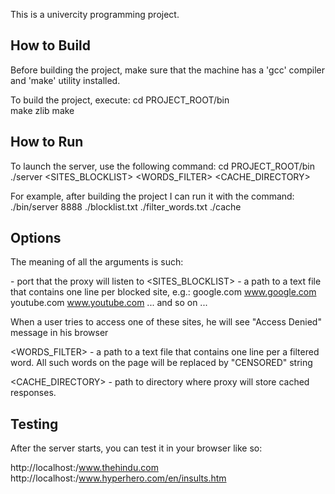 This is a univercity programming project.

How to Build
------------

Before building the project, make sure that the machine has 
a 'gcc' compiler and 'make' utility installed.

To build the project, execute:
 cd PROJECT_ROOT/bin  
 make zlib
 make


How to Run
----------

To launch the server, use the following command:
 cd PROJECT_ROOT/bin
 ./server <PORT NUMBER> <SITES_BLOCKLIST> <WORDS_FILTER> <CACHE_DIRECTORY>

For example, after building the project I can run it with the command:
./bin/server 8888 ./blocklist.txt ./filter_words.txt ./cache


Options
-------

The meaning of all the arguments is such:

<PORT NUMBER> - port that the proxy will listen to
<SITES_BLOCKLIST> - a path to a text file that contains one line per blocked site, e.g.:
google.com
www.google.com
youtube.com
www.youtube.com
... and so on ...

When a user tries to access one of these sites, he will see "Access Denied" message in his browser

<WORDS_FILTER> - a path to a text file that contains one line per a filtered word. 
All such words on the page will be replaced by "CENSORED" string

<CACHE_DIRECTORY> - path to directory where proxy will store cached responses.


Testing
-------

After the server starts, you can test it in your browser like so:

http://localhost:<PORT NUMBER>/www.thehindu.com
http://localhost:<PORT NUMBER>/www.hyperhero.com/en/insults.htm
